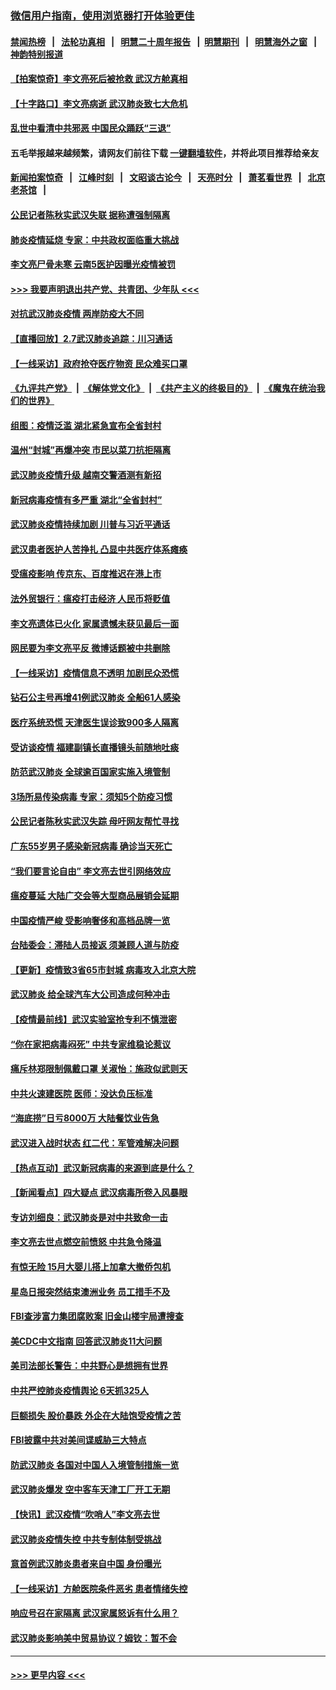 ### [微信用户指南，使用浏览器打开体验更佳](https://github.com/gfw-breaker/banned-news1/blob/master/indexes/wechat-guide.md?t=0)
#### [禁闻热榜](热点新闻.md?t=0)  &nbsp;&nbsp;|&nbsp;&nbsp; [法轮功真相](https://github.com/gfw-breaker/truth/blob/master/README.md?t=0) &nbsp;&nbsp;|&nbsp;&nbsp; [明慧二十周年报告](https://github.com/gfw-breaker/mh-reports/blob/master/README.md?t=0) &nbsp;&nbsp;|&nbsp;&nbsp;[明慧期刊](https://github.com/gfw-breaker/mh-qikan) &nbsp;&nbsp;|&nbsp;&nbsp; [明慧海外之窗](https://github.com/gfw-breaker/mh-news/blob/master/README.md?t=0) &nbsp;&nbsp;|&nbsp;&nbsp; [神韵特别报道](https://github.com/gfw-breaker/mh-news/blob/master/shenyun.md?t=0)
#### [【拍案惊奇】李文亮死后被抢救 武汉方舱真相](../pages/nsc413/n11851958.md?t=02080102) 
#### [【十字路口】李文亮病逝 武汉肺炎致七大危机](../pages/nsc413/n11850690.md?t=02080102) 
#### [乱世中看清中共邪恶 中国民众踊跃“三退”](../pages/nsc413/n11835515.md?t=02080102) 
#### 五毛举报越来越频繁，请网友们前往下载 [一键翻墙软件](https://github.com/gfw-breaker/ssr-accounts)，并将此项目推荐给亲友
#### [新闻拍案惊奇](https://github.com/gfw-breaker/banned-news1/blob/master/pages/link4.md) &nbsp;&nbsp;|&nbsp;&nbsp; [江峰时刻](https://github.com/gfw-breaker/banned-news1/blob/master/pages/link4.md) &nbsp;&nbsp;|&nbsp;&nbsp; [文昭谈古论今](https://github.com/gfw-breaker/banned-news1/blob/master/pages/link4.md) &nbsp;&nbsp;|&nbsp;&nbsp; [天亮时分](https://github.com/gfw-breaker/banned-news1/blob/master/pages/link4.md) &nbsp;&nbsp;|&nbsp;&nbsp; [萧茗看世界](https://github.com/gfw-breaker/banned-news1/blob/master/pages/link4.md) &nbsp;&nbsp;|&nbsp;&nbsp; [北京老茶馆](https://github.com/gfw-breaker/banned-news1/blob/master/pages/link4.md) &nbsp;&nbsp;|&nbsp;&nbsp; 
#### [公民记者陈秋实武汉失联 据称遭强制隔离](../pages/nsc413/n11851944.md?t=02080102) 
#### [肺炎疫情延烧 专家：中共政权面临重大挑战](../pages/nsc413/n11851884.md?t=02080102) 
#### [李文亮尸骨未寒 云南5医护因曝光疫情被罚](../pages/nsc413/n11851761.md?t=02080102) 
#### [>>> 我要声明退出共产党、共青团、少年队 <<<](https://github.com/begood0513/goodnews/blob/master/quit/letter.md) 
#### [对抗武汉肺炎疫情 两岸防疫大不同](../pages/nsc413/n11846318.md?t=02080102) 
#### [【直播回放】2.7武汉肺炎追踪：川习通话](../pages/nsc413/n11851802.md?t=02080102) 
#### [【一线采访】政府抢夺医疗物资 民众难买口罩](../pages/nsc413/n11851017.md?t=02080102) 
#### [《九评共产党》](https://github.com/begood0513/9ping.md/blob/master/README.md) &nbsp;|&nbsp; [《解体党文化》](../../../../jtdwh.md/blob/master/README.md)  &nbsp;|&nbsp; [《共产主义的终极目的》](../../../../gczydzjmd.md/blob/master/README.md) &nbsp;|&nbsp; [《魔鬼在统治我们的世界》](../../../../mgztzwmdsj.md/blob/master/README.md) 
#### [组图：疫情泛滥 湖北紧急宣布全省封村](../pages/nsc413/n11851563.md?t=02080102) 
#### [温州“封城”再爆冲突 市民以菜刀抗拒隔离](../pages/nsc413/n11851538.md?t=02080102) 
#### [武汉肺炎疫情升级 越南交警酒测有新招](../pages/nsc413/n11851632.md?t=02080102) 
#### [新冠病毒疫情有多严重 湖北“全省封村”](../pages/nsc413/n11851296.md?t=02080102) 
#### [武汉肺炎疫情持续加剧 川普与习近平通话](../pages/nsc413/n11851613.md?t=02080102) 
#### [武汉患者医护人苦挣扎 凸显中共医疗体系瘫痪](../pages/nsc413/n11850083.md?t=02080102) 
#### [受瘟疫影响 传京东、百度推迟在港上市](../pages/nsc413/n11851409.md?t=02080102) 
#### [法外贸银行：瘟疫打击经济 人民币将贬值](../pages/nsc413/n11850538.md?t=02080102) 
#### [李文亮遗体已火化 家属遗憾未获见最后一面](../pages/nsc413/n11851128.md?t=02080102) 
#### [网民要为李文亮平反 微博话题被中共删除](../pages/nsc413/n11851177.md?t=02080102) 
#### [【一线采访】疫情信息不透明 加剧民众恐慌](../pages/nsc413/n11850699.md?t=02080102) 
#### [钻石公主号再增41例武汉肺炎 全船61人感染](../pages/nsc413/n11850401.md?t=02080102) 
#### [医疗系统恐慌 天津医生误诊致900多人隔离](../pages/nsc413/n11850609.md?t=02080102) 
#### [受访谈疫情 福建副镇长直播镜头前随地吐痰](../pages/nsc413/n11850758.md?t=02080102) 
#### [防范武汉肺炎 全球逾百国家实施入境管制](../pages/nsc413/n11850557.md?t=02080102) 
#### [3场所易传染病毒 专家：须知5个防疫习惯](../pages/nsc413/n11849662.md?t=02080102) 
#### [公民记者陈秋实武汉失踪 母吁网友帮忙寻找](../pages/nsc413/n11850638.md?t=02080102) 
#### [广东55岁男子感染新冠病毒 确诊当天死亡](../pages/nsc413/n11850590.md?t=02080102) 
#### [“我们要言论自由” 李文亮去世引网络效应](../pages/nsc413/n11850484.md?t=02080102) 
#### [瘟疫蔓延 大陆广交会等大型商品展销会延期](../pages/nsc413/n11850521.md?t=02080102) 
#### [中国疫情严峻 受影响奢侈和高档品牌一览](../pages/nsc413/n11850319.md?t=02080102) 
#### [台陆委会：滞陆人员接返 须兼顾人道与防疫](../pages/nsc413/n11850414.md?t=02080102) 
#### [【更新】疫情致3省65市封城 病毒攻入北京大院](../pages/nsc413/n11801312.md?t=02080102) 
#### [武汉肺炎 给全球汽车大公司造成何种冲击](../pages/nsc413/n11850056.md?t=02080102) 
#### [【疫情最前线】武汉实验室抢专利不慎泄密](../pages/nsc413/n11850310.md?t=02080102) 
#### [“你在家把病毒闷死” 中共专家维稳论惹议](../pages/nsc413/n11850048.md?t=02080102) 
#### [痛斥林郑限制佩戴口罩 关淑怡：施政似武则天](../pages/nsc413/n11849645.md?t=02080102) 
#### [中共火速建医院 医师：没达负压标准](../pages/nsc413/n11848938.md?t=02080102) 
#### [“海底捞”日亏8000万 大陆餐饮业告急](../pages/nsc413/n11850010.md?t=02080102) 
#### [武汉进入战时状态 红二代：军管难解决问题](../pages/nsc413/n11849976.md?t=02080102) 
#### [【热点互动】武汉新冠病毒的来源到底是什么？](../pages/nsc413/n11849749.md?t=02080102) 
#### [【新闻看点】四大疑点 武汉病毒所卷入风暴眼](../pages/nsc413/n11849608.md?t=02080102) 
#### [专访刘细良：武汉肺炎是对中共致命一击](../pages/nsc413/n11849934.md?t=02080102) 
#### [李文亮去世点燃空前愤怒 中共急令降温](../pages/nsc413/n11849864.md?t=02080102) 
#### [有惊无险 15月大婴儿搭上加拿大撤侨包机](../pages/nsc413/n11849698.md?t=02080102) 
#### [星岛日报突然结束澳洲业务 员工措手不及](../pages/nsc413/n11849722.md?t=02080102) 
#### [FBI查涉富力集团腐败案 旧金山楼宇局遭搜查](../pages/nsc413/n11848419.md?t=02080102) 
#### [美CDC中文指南 回答武汉肺炎11大问题](../pages/nsc413/n11849703.md?t=02080102) 
#### [美司法部长警告：中共野心是想拥有世界](../pages/nsc413/n11849769.md?t=02080102) 
#### [中共严控肺炎疫情舆论 6天抓325人](../pages/nsc413/n11849529.md?t=02080102) 
#### [巨额损失 股价暴跌 外企在大陆饱受疫情之苦](../pages/nsc413/n11849651.md?t=02080102) 
#### [FBI披露中共对美间谍威胁三大特点](../pages/nsc413/n11849700.md?t=02080102) 
#### [防武汉肺炎 各国对中国人入境管制措施一览](../pages/nsc413/n11838726.md?t=02080102) 
#### [武汉肺炎爆发 空中客车天津工厂开工无期](../pages/nsc413/n11849634.md?t=02080102) 
#### [【快讯】武汉疫情“吹哨人”李文亮去世](../pages/nsc413/n11849459.md?t=02080102) 
#### [武汉肺炎疫情失控 中共专制体制受挑战](../pages/nsc413/n11849457.md?t=02080102) 
#### [意首例武汉肺炎患者来自中国 身份曝光](../pages/nsc413/n11849454.md?t=02080102) 
#### [【一线采访】方舱医院条件恶劣 患者情绪失控](../pages/nsc413/n11848910.md?t=02080102) 
#### [响应号召在家隔离 武汉家属怒诉有什么用？](../pages/nsc413/n11849412.md?t=02080102) 
#### [武汉肺炎影响美中贸易协议？姆钦：暂不会](../pages/nsc413/n11849497.md?t=02080102) 

----
#### [ >>> 更早内容 <<< ](../indexes/nsc413-earlier.md)
